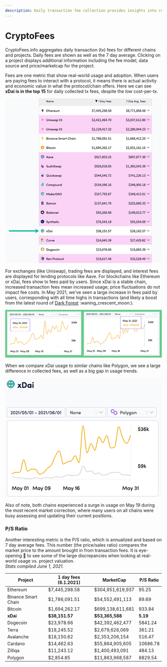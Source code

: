 ```yaml
---
description: Daily transaction fee collection provides insights into real world adoption
---
```


# CryptoFees

CryptoFees.info aggregates daily transaction (tx) fees for different chains and projects. Daily fees are shown as well as the 7 day average. Clicking on a project displays additional information including the fee model, data source and price/marketcap for the project.

Fees are one metric that show real-world usage and adoption.  When users are paying fees to interact with a protocol, it means there is actual activity and economic value in what the protocol/chain offers. Here we can see **xDai is in the top 15** for daily collected tx fees, despite the low cost-per-tx.

![](../../.gitbook/assets/xdai-position.png)

For exchanges (like Uniswap), trading fees are displayed, and interest fees are displayed for lending protocols like Aave. For blockchains like Ethereum or xDai, fees show tx fees paid by users. Since xDai is a stable chain, increased transaction fees mean increased usage; price fluctuations do not impact fee costs. In May 2021, we've seen a large increase in fees paid by users, corresponding with all time highs in transactions (and likely a boost from the latest round of [Dark Forest](../../about-gc/project-spotlights/dark-forest.md) :waning\_crescent\_moon:).

![xDai tx fees May 2021](<../../.gitbook/assets/May growth.png>)

When we compare xDai usage to similar chains like Polygon, we see a large difference in collected fees, as well as a big gap in usage trends.

![xDai (orange) vs Polygon (grey) May 2021](<../../.gitbook/assets/polygoncompare1 (1).png>)

Also of note, both chains experienced a surge in usage on May 19 during the most recent market correction, where many users on all chains were busy assessing and updating their current positions.

### P/S Ratio

Another interesting metric is the P/S ratio, which is annualized and based on 7 day average fees. This number (the price/sales ratio) compares the market price to the amount brought in from transaction fees. It is eye-opening :eyes: to see some of the large discrepancies when looking at real-world usage vs. project valuation.  \
_Stats compiled June 1, 2021._

| Project             | 1 day fees (6.1.2021) | MarketCap        | P/S Ratio  |
| ------------------- | --------------------- | ---------------- | ---------- |
| Ethereum            | $7,445,298.58         | $304,951,619,937 | 95.25      |
| Binance Smart Chain | $1,786,091.51         | $54,552,491,113  | 89.69      |
| Bitcoin             | $1,694,262.17         | $699,138,611,681 | 933.84     |
| **xDai**            | **$38,151.57**        | **$53,365,588**  | **5.19**   |
| Dogecoin            | $23,978.66            | $42,392,462,477  | 5841.24    |
| Terra               | $18,245.52            | $2,679,626,069   | 361.21     |
| Avalanche           | $18,150.62            | $2,353,206,154   | 516.47     |
| Cardano             | $14,462.63            | $55,864,905,605  | 10686.78   |
| Zilliqa             | $11,243.12            | $1,400,493,091   | 484.13     |
| Polygon             | $2,854.85             | $11,863,968,587  | 8829.54    |


